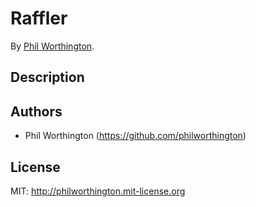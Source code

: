 # Raffler


By [Phil Worthington](https://github.com/philworthington).


## Description


## Authors

* Phil Worthington (https://github.com/philworthington)


## License

MIT: http://philworthington.mit-license.org

